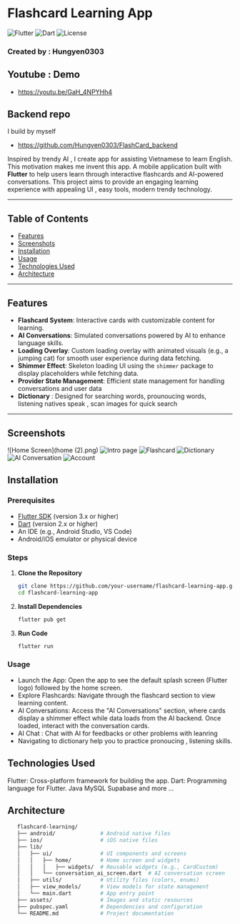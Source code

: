 # Flashcard Learning App

![Flutter](https://img.shields.io/badge/Flutter-3.x-blue.svg)
![Dart](https://img.shields.io/badge/Dart-2.x-blue.svg)
![License](https://img.shields.io/badge/License-MIT-green.svg)

### Created by : Hungyen0303 
## Youtube : Demo 
- https://youtu.be/GaH_4NPYHh4
## Backend repo 
I build by myself
- https://github.com/Hungyen0303/FlashCard_backend

Inspired by trendy AI ,  I create app for assisting Vietnamese to learn English. This motivation makes me invent this app. 
A mobile application built with **Flutter** to help users learn through interactive flashcards and AI-powered conversations. This project aims to provide an engaging learning experience with appealing UI , easy tools, modern trendy technology. 

---

## Table of Contents

- [Features](#features)
- [Screenshots](#screenshots)
- [Installation](#installation)
- [Usage](#usage)
- [Technologies Used](#technologies-used)
- [Architecture](#Architecture)


---

## Features

- **Flashcard System**: Interactive cards with customizable content for learning.
- **AI Conversations**: Simulated conversations powered by AI to enhance language skills.
- **Loading Overlay**: Custom loading overlay with animated visuals (e.g., a jumping cat) for smooth user experience during data fetching.
- **Shimmer Effect**: Skeleton loading UI using the `shimmer` package to display placeholders while fetching data.
- **Provider State Management**: Efficient state management for handling conversations and user data
- **Dictionary** : Designed for searching words, prounoucing words, listening natives speak , scan images for quick search

---

## Screenshots

![Home Screen](home (2).png)
![Intro page](intropage.png)
![Flashcard](card.png)
![Dictionary](dictionary.png)
![AI Conversation](chatwithAI.png)
![Account](account.png)


## Installation

### Prerequisites
- [Flutter SDK](https://flutter.dev/docs/get-started/install) (version 3.x or higher)
- [Dart](https://dart.dev/get-dart) (version 2.x or higher)
- An IDE (e.g., Android Studio, VS Code)
- Android/iOS emulator or physical device

### Steps
1. **Clone the Repository**
   ```bash
   git clone https://github.com/your-username/flashcard-learning-app.git
   cd flashcard-learning-app
2. **Install Dependencies**
   ```bash
   flutter pub get
2. **Run Code**
   ```bash
   flutter run

### Usage
- Launch the App: Open the app to see the default splash screen (Flutter logo) followed by the home screen.
- Explore Flashcards: Navigate through the flashcard section to view learning content.
- AI Conversations: Access the "AI Conversations" section, where cards display a shimmer effect while data loads from the AI backend. Once loaded, interact with the conversation cards.
- AI Chat : Chat with AI for feedbacks or other problems with leanring
- Navigating to dictionary help you to practice pronoucing , listening  skills.

## Technologies Used
Flutter: Cross-platform framework for building the app.
Dart: Programming language for Flutter.
Java 
MySQL 
Supabase 
and more ... 

## Architecture

```bash
   flashcard-learning/
   ├── android/              # Android native files
   ├── ios/                  # iOS native files
   ├── lib/
   │   ├── ui/               # UI components and screens
   │   │   ├── home/         # Home screen and widgets
   │   │   │   ├── widgets/  # Reusable widgets (e.g., CardCustom)
   │   │   └── conversation_ai_screen.dart  # AI conversation screen
   │   ├── utils/            # Utility files (colors, enums)
   │   ├── view_models/      # View models for state management
   │   └── main.dart         # App entry point
   ├── assets/               # Images and static resources
   ├── pubspec.yaml          # Dependencies and configuration
   └── README.md             # Project documentation





